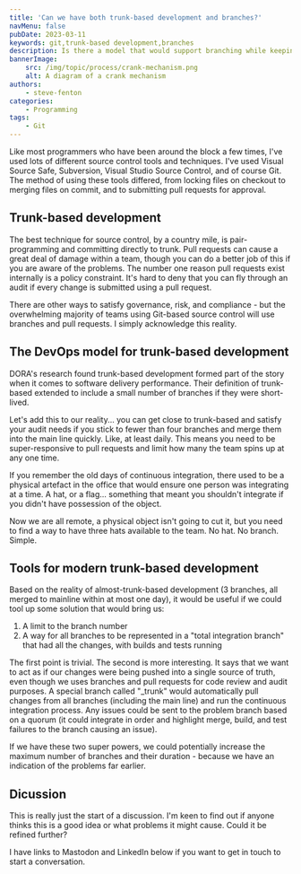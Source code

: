 ```yaml
---
title: 'Can we have both trunk-based development and branches?'
navMenu: false
pubDate: 2023-03-11
keywords: git,trunk-based development,branches
description: Is there a model that would support branching while keeping the benefits of trunk-based development?
bannerImage:
    src: /img/topic/process/crank-mechanism.png
    alt: A diagram of a crank mechanism
authors:
    - steve-fenton
categories:
    - Programming
tags:
    - Git
---
```


Like most programmers who have been around the block a few times, I've used lots of different source control tools and techniques. I've used Visual Source Safe, Subversion, Visual Studio Source Control, and of course Git. The method of using these tools differed, from locking files on checkout to merging files on commit, and to submitting pull requests for approval.

## Trunk-based development

The best technique for source control, by a country mile, is pair-programming and committing directly to trunk. Pull requests can cause a great deal of damage within a team, though you can do a better job of this if you are aware of the problems. The number one reason pull requests exist internally is a policy constraint. It's hard to deny that you can fly through an audit if every change is submitted using a pull request.

There are other ways to satisfy governance, risk, and compliance - but the overwhelming majority of teams using Git-based source control will use branches and pull requests. I simply acknowledge this reality.

## The DevOps model for trunk-based development

DORA's research found trunk-based development formed part of the story when it comes to software delivery performance. Their definition of trunk-based extended to include a small number of branches if they were short-lived.

Let's add this to our reality... you can get close to trunk-based and satisfy your audit needs if you stick to fewer than four branches and merge them into the main line quickly. Like, at least daily. This means you need to be super-responsive to pull requests and limit how many the team spins up at any one time.

If you remember the old days of continuous integration, there used to be a physical artefact in the office that would ensure one person was integrating at a time. A hat, or a flag... something that meant you shouldn't integrate if you didn't have possession of the object.

Now we are all remote, a physical object isn't going to cut it, but you need to find a way to have three hats available to the team. No hat. No branch. Simple.

## Tools for modern trunk-based development

Based on the reality of almost-trunk-based development (3 branches, all merged to mainline within at most one day), it would be useful if we could tool up some solution that would bring us:

1. A limit to the branch number
2. A way for all branches to be represented in a "total integration branch" that had all the changes, with builds and tests running

The first point is trivial. The second is more interesting. It says that we want to act as if our changes were being pushed into a single source of truth, even though we uses branches and pull requests for code review and audit purposes. A special branch called "_trunk" would automatically pull changes from all branches (including the main line) and run the continuous integration process. Any issues could be sent to the problem branch based on a quorum (it could integrate in order and highlight merge, build, and test failures to the branch causing an issue).

If we have these two super powers, we could potentially increase the maximum number of branches and their duration - because we have an indication of the problems far earlier.

## Dicussion

This is really just the start of a discussion. I'm keen to find out if anyone thinks this is a good idea or what problems it might cause. Could it be refined further?

I have links to Mastodon and LinkedIn below if you want to get in touch to start a conversation.
